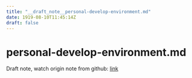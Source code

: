 ```yaml
---
title: "__draft_note__personal-develop-environment.md"
date: 1919-08-10T11:45:14Z
draft: false
---
```


# personal-develop-environment.md

Draft note, watch origin note from github: [link](https://github.com/tinghaolai/just-random-note/blob/master/linux/personal-develop-environment.md)